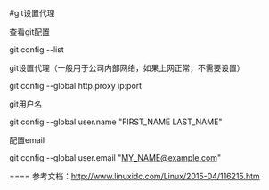 #git设置代理

查看git配置

git config --list



git设置代理（一般用于公司内部网络，如果上网正常，不需要设置）

git config --global http.proxy ip:port

git用户名

git config --global user.name "FIRST_NAME LAST_NAME"

配置email

git config --global user.email "MY_NAME@example.com"


====
参考文档：http://www.linuxidc.com/Linux/2015-04/116215.htm
